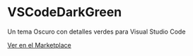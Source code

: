 # VSCodeDarkGreen
Un tema Oscuro con detalles verdes para Visual Studio Code

[Ver en el Marketplace](https://marketplace.visualstudio.com/publishers/JaviertINC)

